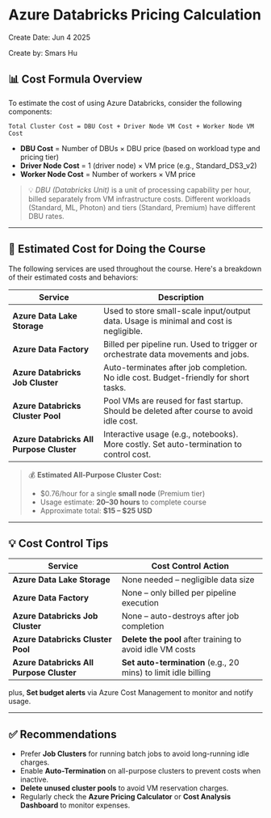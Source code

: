 # Azure Databricks Pricing Calculation

Create Date: Jun 4 2025

Create by: Smars Hu

## 📊 Cost Formula Overview

To estimate the cost of using Azure Databricks, consider the following components:

```
Total Cluster Cost = DBU Cost + Driver Node VM Cost + Worker Node VM Cost
```

* **DBU Cost** = Number of DBUs × DBU price (based on workload type and pricing tier)
* **Driver Node Cost** = 1 (driver node) × VM price (e.g., Standard\_DS3\_v2)
* **Worker Node Cost** = Number of workers × VM price

> 💡 *DBU (Databricks Unit)* is a unit of processing capability per hour, billed separately from VM infrastructure costs. Different workloads (Standard, ML, Photon) and tiers (Standard, Premium) have different DBU rates.

---

## 🧾 Estimated Cost for Doing the Course

The following services are used throughout the course. Here's a breakdown of their estimated costs and behaviors:

| Service                                  | Description                                                                              |
| ---------------------------------------- | ---------------------------------------------------------------------------------------- |
| **Azure Data Lake Storage**              | Used to store small-scale input/output data. Usage is minimal and cost is negligible.    |
| **Azure Data Factory**                   | Billed per pipeline run. Used to trigger or orchestrate data movements and jobs.         |
| **Azure Databricks Job Cluster**         | Auto-terminates after job completion. No idle cost. Budget-friendly for short tasks.     |
| **Azure Databricks Cluster Pool**        | Pool VMs are reused for fast startup. Should be deleted after course to avoid idle cost. |
| **Azure Databricks All Purpose Cluster** | Interactive usage (e.g., notebooks). More costly. Set auto-termination to control cost.  |

> 💰 **Estimated All-Purpose Cluster Cost:**
>
> * \$0.76/hour for a single **small node** (Premium tier)
> * Usage estimate: **20–30 hours** to complete course
> * Approximate total: **\$15 – \$25 USD**

---

## 💡 Cost Control Tips

| Service                                  | Cost Control Action                                                         |
| ---------------------------------------- | --------------------------------------------------------------------------- |
| **Azure Data Lake Storage**              | None needed – negligible data size                                          |
| **Azure Data Factory**                   | None – only billed per pipeline execution                                   |
| **Azure Databricks Job Cluster**         | None – auto-destroys after job completion                                   |
| **Azure Databricks Cluster Pool**        | **Delete the pool** after training to avoid idle VM costs                   |
| **Azure Databricks All Purpose Cluster** | **Set auto-termination** (e.g., 20 mins) to limit idle billing              |

plus, **Set budget alerts** via Azure Cost Management to monitor and notify usage.

---

## ✅ Recommendations

* Prefer **Job Clusters** for running batch jobs to avoid long-running idle charges.
* Enable **Auto-Termination** on all-purpose clusters to prevent costs when inactive.
* **Delete unused cluster pools** to avoid VM reservation charges.
* Regularly check the **Azure Pricing Calculator** or **Cost Analysis Dashboard** to monitor expenses.

